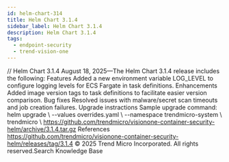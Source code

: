 ```yaml
---
id: helm-chart-314
title: Helm Chart 3.1.4
sidebar_label: Helm Chart 3.1.4
description: Helm Chart 3.1.4
tags:
  - endpoint-security
  - trend-vision-one
---
```


/*<![CDATA[*/ $('#title').html($('meta[name=map-description]').attr('content')); /*]]>*/ Helm Chart 3.1.4 August 18, 2025—The Helm Chart 3.1.4 release includes the following: Features Added a new environment variable LOG_LEVEL to configure logging levels for ECS Fargate in task definitions. Enhancements Added image version tags to task definitions to facilitate easier version comparison. Bug fixes Resolved issues with malware/secret scan timeouts and job creation failures. Upgrade instractions Sample upgrade command: helm upgrade \ --values overrides.yaml \ --namespace trendmicro-system \ trendmicro \ https://github.com/trendmicro/visionone-container-security-helm/archive/3.1.4.tar.gz References https://github.com/trendmicro/visionone-container-security-helm/releases/tag/3.1.4 © 2025 Trend Micro Incorporated. All rights reserved.Search Knowledge Base